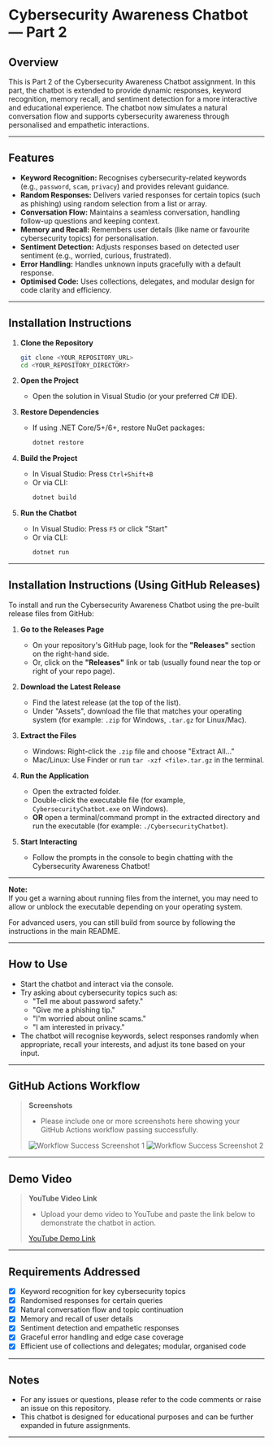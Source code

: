# Cybersecurity Awareness Chatbot — Part 2

## Overview

This is Part 2 of the Cybersecurity Awareness Chatbot assignment. In this part, the chatbot is extended to provide dynamic responses, keyword recognition, memory recall, and sentiment detection for a more interactive and educational experience. The chatbot now simulates a natural conversation flow and supports cybersecurity awareness through personalised and empathetic interactions.

---

## Features

- **Keyword Recognition:** Recognises cybersecurity-related keywords (e.g., `password`, `scam`, `privacy`) and provides relevant guidance.
- **Random Responses:** Delivers varied responses for certain topics (such as phishing) using random selection from a list or array.
- **Conversation Flow:** Maintains a seamless conversation, handling follow-up questions and keeping context.
- **Memory and Recall:** Remembers user details (like name or favourite cybersecurity topics) for personalisation.
- **Sentiment Detection:** Adjusts responses based on detected user sentiment (e.g., worried, curious, frustrated).
- **Error Handling:** Handles unknown inputs gracefully with a default response.
- **Optimised Code:** Uses collections, delegates, and modular design for code clarity and efficiency.

---

## Installation Instructions

1. **Clone the Repository**
    ```bash
    git clone <YOUR_REPOSITORY_URL>
    cd <YOUR_REPOSITORY_DIRECTORY>
    ```

2. **Open the Project**
    - Open the solution in Visual Studio (or your preferred C# IDE).

3. **Restore Dependencies**
    - If using .NET Core/5+/6+, restore NuGet packages:
      ```bash
      dotnet restore
      ```

4. **Build the Project**
    - In Visual Studio: Press `Ctrl+Shift+B`
    - Or via CLI:
      ```bash
      dotnet build
      ```

5. **Run the Chatbot**
    - In Visual Studio: Press `F5` or click "Start"
    - Or via CLI:
      ```bash
      dotnet run
      ```

---
## Installation Instructions (Using GitHub Releases)

To install and run the Cybersecurity Awareness Chatbot using the pre-built release files from GitHub:

1. **Go to the Releases Page**
   - On your repository's GitHub page, look for the **"Releases"** section on the right-hand side.
   - Or, click on the **"Releases"** link or tab (usually found near the top or right of your repo page).

2. **Download the Latest Release**
   - Find the latest release (at the top of the list).
   - Under "Assets", download the file that matches your operating system (for example: `.zip` for Windows, `.tar.gz` for Linux/Mac).

3. **Extract the Files**
   - Windows: Right-click the `.zip` file and choose "Extract All..."
   - Mac/Linux: Use Finder or run `tar -xzf <file>.tar.gz` in the terminal.

4. **Run the Application**
   - Open the extracted folder.
   - Double-click the executable file (for example, `CybersecurityChatbot.exe` on Windows).
   - **OR** open a terminal/command prompt in the extracted directory and run the executable (for example: `./CybersecurityChatbot`).

5. **Start Interacting**
   - Follow the prompts in the console to begin chatting with the Cybersecurity Awareness Chatbot!

---

**Note:**  
If you get a warning about running files from the internet, you may need to allow or unblock the executable depending on your operating system.

For advanced users, you can still build from source by following the instructions in the main README.

---
## How to Use

- Start the chatbot and interact via the console.
- Try asking about cybersecurity topics such as:
    - "Tell me about password safety."
    - "Give me a phishing tip."
    - "I'm worried about online scams."
    - "I am interested in privacy."
- The chatbot will recognise keywords, select responses randomly when appropriate, recall your interests, and adjust its tone based on your input.

---

## GitHub Actions Workflow

> **Screenshots**
>
> - Please include one or more screenshots here showing your GitHub Actions workflow passing successfully.
>
> ![Workflow Success Screenshot 1](UPLOAD_SCREENSHOT_HERE)
> ![Workflow Success Screenshot 2](UPLOAD_ANOTHER_SCREENSHOT_HERE)

---

## Demo Video

> **YouTube Video Link**
>
> - Upload your demo video to YouTube and paste the link below to demonstrate the chatbot in action.
>
> [YouTube Demo Link](PASTE_YOUR_LINK_HERE)

---

## Requirements Addressed

- [x] Keyword recognition for key cybersecurity topics
- [x] Randomised responses for certain queries
- [x] Natural conversation flow and topic continuation
- [x] Memory and recall of user details
- [x] Sentiment detection and empathetic responses
- [x] Graceful error handling and edge case coverage
- [x] Efficient use of collections and delegates; modular, organised code

---

## Notes

- For any issues or questions, please refer to the code comments or raise an issue on this repository.
- This chatbot is designed for educational purposes and can be further expanded in future assignments.

---
